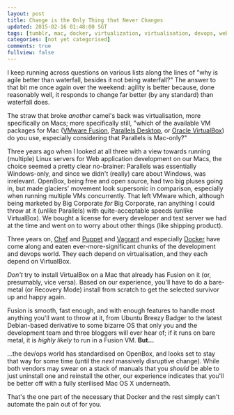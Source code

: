```yaml
---           
layout: post
title: Change is the Only Thing that Never Changes
updated: 2015-02-16 01:48:00 SGT
tags: [tumblr, mac, docker, virtualization, virtualisation, devops, web development, change, migration, vagrant, chef, puppet, standards, standardisation, best practices]
categories: [not yet categorised]
comments: true
fullview: false
---
```


I keep running across questions on various lists along the lines of "why is agile better than waterfall, besides it not being waterfall?" The answer to that bit me once again over the weekend: agility is better because, done reasonably well, it responds to change far better (by any standard) than waterfall does.

The straw that broke *another* camel's back was virtualisation, more specifically on Macs; more specifically still, "which of the available VM packages for Mac ([VMware Fusion](http://www.vmware.com/products/fusion), [Parallels Desktop](http://www.parallels.com/products/desktop/), or [Oracle VirtualBox](https://www.virtualbox.org/)) do you use, especially considering that Parallels is Mac-only?"

Three years ago when I looked at all three with a view towards running (multiple) Linux servers for Web application development on our Macs, the choice seemed a pretty clear no-brainer: Parallels was essentially Windows-only, and since we didn't (really) care about Windows, was irrelevant. OpenBox, being free and open source, had two big pluses going in, but made glaciers' movement look supersonic in comparison, especially when running multiple VMs concurrently. That left VMware which, although being marketed by Big Corporate *for* Big Corporate, ran anything I could throw at it (unlike Parallels) with quite-acceptable speeds (unlike VirtualBox). We bought a license for every developer and test server we had at the time and went on to worry about other things (like shipping product).

Three years on, [Chef](https://www.getchef.com/) and [Puppet](http://puppetlabs.com/) and [Vagrant](http://www.vagrantup.com/) and especially [Docker](https://www.docker.com/) have come along and eaten ever-more-significant chunks of the development and devops world. They each depend on virtualisation, and they each depend on VirtualBox.

*Don't* try to install VirtualBox on a Mac that already has Fusion on it (or, presumably, vice versa). Based on our experience, you'll have to do a bare-metal (or Recovery Mode) install from scratch to get the selected survivor up and happy again.

Fusion is smooth, fast enough, and with enough features to handle most anything you'll want to throw at it, from Ubuntu Breezy Badger to the latest Debian-based derivative to some bizarre OS that only you and the development team and three bloggers will ever hear of; if it runs on bare metal, it is *highly likely* to run in a Fusion VM. **But&hellip;**

&hellip;the dev/ops world has standardised on OpenBox, and looks set to stay that way for some time (until the *next* massively disruptive change). While both vendors may swear on a stack of manuals that you *should* be able to just uninstall one and reinstall the other, our experience indicates that you'll be better off with a fully sterilised Mac OS X underneath.

That's the one part of the necessary that Docker and the rest simply can't automate the pain out of for you.
